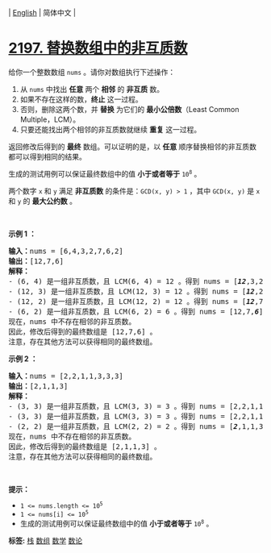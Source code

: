| [English](README_EN.md) | 简体中文 |

# [2197. 替换数组中的非互质数](https://leetcode-cn.com/problems/replace-non-coprime-numbers-in-array)
<p>给你一个整数数组 <code>nums</code> 。请你对数组执行下述操作：</p>

<ol>
	<li>从 <code>nums</code> 中找出 <strong>任意</strong> 两个 <strong>相邻</strong> 的 <strong>非互质</strong> 数。</li>
	<li>如果不存在这样的数，<strong>终止</strong> 这一过程。</li>
	<li>否则，删除这两个数，并 <strong>替换</strong> 为它们的 <strong>最小公倍数</strong>（Least Common Multiple，LCM）。</li>
	<li>只要还能找出两个相邻的非互质数就继续 <strong>重复</strong> 这一过程。</li>
</ol>

<p>返回修改后得到的 <strong>最终</strong> 数组。可以证明的是，以 <strong>任意</strong> 顺序替换相邻的非互质数都可以得到相同的结果。</p>

<p>生成的测试用例可以保证最终数组中的值 <strong>小于或者等于</strong> <code>10<sup>8</sup></code> 。</p>

<p>两个数字 <code>x</code> 和 <code>y</code> 满足 <strong>非互质数</strong> 的条件是：<code>GCD(x, y) &gt; 1</code> ，其中 <code>GCD(x, y)</code> 是 <code>x</code> 和 <code>y</code> 的 <strong>最大公约数</strong> 。</p>

<p>&nbsp;</p>

<p><strong>示例 1 ：</strong></p>

<pre>
<strong>输入：</strong>nums = [6,4,3,2,7,6,2]
<strong>输出：</strong>[12,7,6]
<strong>解释：</strong>
- (6, 4) 是一组非互质数，且 LCM(6, 4) = 12 。得到 nums = [<em><strong>12</strong></em>,3,2,7,6,2] 。
- (12, 3) 是一组非互质数，且 LCM(12, 3) = 12 。得到 nums = [<em><strong>12</strong></em>,2,7,6,2] 。
- (12, 2) 是一组非互质数，且 LCM(12, 2) = 12 。得到 nums = [<em><strong>12</strong></em>,7,6,2] 。
- (6, 2) 是一组非互质数，且 LCM(6, 2) = 6 。得到 nums = [12,7,<em><strong>6</strong></em>] 。
现在，nums 中不存在相邻的非互质数。
因此，修改后得到的最终数组是 [12,7,6] 。
注意，存在其他方法可以获得相同的最终数组。
</pre>

<p><strong>示例 2 ：</strong></p>

<pre>
<strong>输入：</strong>nums = [2,2,1,1,3,3,3]
<strong>输出：</strong>[2,1,1,3]
<strong>解释：</strong>
- (3, 3) 是一组非互质数，且 LCM(3, 3) = 3 。得到 nums = [2,2,1,1,<em><strong>3</strong></em>,3] 。
- (3, 3) 是一组非互质数，且 LCM(3, 3) = 3 。得到 nums = [2,2,1,1,<em><strong>3</strong></em>] 。
- (2, 2) 是一组非互质数，且 LCM(2, 2) = 2 。得到 nums = [<em><strong>2</strong></em>,1,1,3] 。
现在，nums 中不存在相邻的非互质数。 
因此，修改后得到的最终数组是 [2,1,1,3] 。 
注意，存在其他方法可以获得相同的最终数组。
</pre>

<p>&nbsp;</p>

<p><strong>提示：</strong></p>

<ul>
	<li><code>1 &lt;= nums.length &lt;= 10<sup>5</sup></code></li>
	<li><code>1 &lt;= nums[i] &lt;= 10<sup>5</sup></code></li>
	<li>生成的测试用例可以保证最终数组中的值 <strong>小于或者等于</strong> <code>10<sup>8</sup></code> 。</li>
</ul>

**标签:**  [栈](https://leetcode-cn.com/tag/stack) [数组](https://leetcode-cn.com/tag/array) [数学](https://leetcode-cn.com/tag/math) [数论](https://leetcode-cn.com/tag/number-theory) 